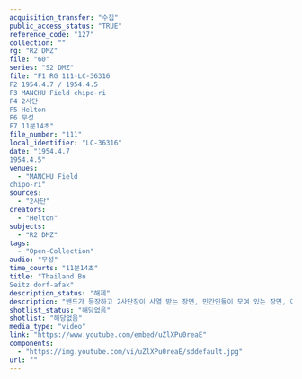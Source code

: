 ```yaml
---
acquisition_transfer: "수집"
public_access_status: "TRUE"
reference_code: "127"
collection: ""
rg: "R2 DMZ"
file: "60"
series: "S2 DMZ"
file: "F1 RG 111-LC-36316
F2 1954.4.7 / 1954.4.5
F3 MANCHU Field chipo-ri
F4 2사단
F5 Helton
F6 무성 
F7 11분14초"
file_number: "111"
local_identifier: "LC-36316"
date: "1954.4.7
1954.4.5"
venues: 
  - "MANCHU Field
chipo-ri"
sources: 
  - "2사단"
creators: 
  - "Helton"
subjects: 
  - "R2 DMZ"
tags: 
  - "Open-Collection"
audio: "무성"
time_courts: "11분14초"
title: "Thailand Bn
Seitz dorf-afak"
description_status: "해제"
description: "밴드가 등장하고 2사단장이 사열 받는 장면, 민간인들이 모여 있는 장면, 아이들이 2사단장에게 꽃다발 전달하는 장면"
shotlist_status: "해당없음"
shotlist: "해당없음"
media_type: "video"
link: "https://www.youtube.com/embed/uZlXPu0reaE"
components: 
  - "https://img.youtube.com/vi/uZlXPu0reaE/sddefault.jpg"
url: ""
---
```

